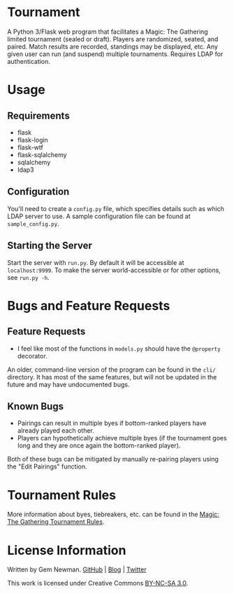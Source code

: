 Tournament
==========

A Python 3/Flask web program that facilitates a Magic: The Gathering limited tournament (sealed or draft). Players are randomized, seated, and paired. Match results are recorded, standings may be displayed, etc. Any given user can run (and suspend) multiple tournaments. Requires LDAP for authentication.

Usage
=====

Requirements
------------

* flask
* flask-login
* flask-wtf
* flask-sqlalchemy
* sqlalchemy
* ldap3

Configuration
-------------

You'll need to create a `config.py` file, which specifies details such as which LDAP server to use. A sample configuration file can be found at `sample_config.py`.

Starting the Server
-------------------

Start the server with `run.py`. By default it will be accessible at `localhost:9999`. To make the server world-accessible or for other options, see `run.py -h`.

Bugs and Feature Requests
=========================

Feature Requests
----------------

* I feel like most of the functions in `models.py` should have the `@property` decorator.

An older, command-line version of the program can be found in the `cli/` directory. It has most of the same features, but will not be updated in the future and may have undocumented bugs.

Known Bugs
----------

* Pairings can result in multiple byes if bottom-ranked players have already played each other.
* Players can hypothetically achieve multiple byes (if the tournament goes long and they are once again the bottom-ranked player).

Both of these bugs can be mitigated by manually re-pairing players using the "Edit Pairings" function.

Tournament Rules
================

More information about byes, tiebreakers, etc. can be found in the [Magic: The Gathering Tournament Rules](http://www.wizards.com/ContentResources/Wizards/WPN/Main/Documents/Magic_The_Gathering_Tournament_Rules_PDF2.pdf).

License Information
===================

Written by Gem Newman. [GitHub](https://github.com/spurll/) | [Blog](http://www.startleddisbelief.com) | [Twitter](https://twitter.com/spurll)

This work is licensed under Creative Commons [BY-NC-SA 3.0](https://creativecommons.org/licenses/by-nc-sa/3.0/).
